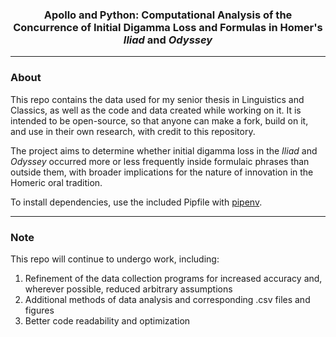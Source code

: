 ﻿### <center> Apollo and Python: Computational Analysis of the Concurrence of Initial Digamma Loss and Formulas in Homer's *Iliad* and *Odyssey* </center>

---

### About

This repo contains the data used for my senior thesis in Linguistics and Classics, as well as the code and data created while working on it.  It is intended to be open-source, so that anyone can make a fork, build on it, and use in their own research, with credit to this repository.

The project aims to determine whether initial digamma loss in the *Iliad* and *Odyssey* occurred more or less frequently inside formulaic phrases than outside them, with broader implications for the nature of innovation in the Homeric oral tradition.

To install dependencies, use the included Pipfile with [pipenv](https://pipenv.pypa.io/en/latest/).

---

### Note
This repo will continue to undergo work, including:
1. Refinement of the data collection programs for increased accuracy and, wherever possible, reduced arbitrary assumptions
2. Additional methods of data analysis and corresponding .csv files and figures
3. Better code readability and optimization
